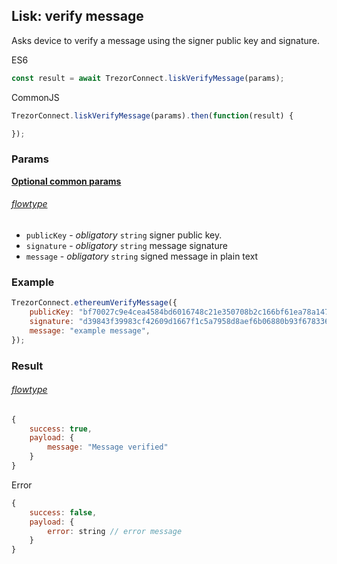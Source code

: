 ## Lisk: verify message

Asks device to
verify a message using the signer public key and signature.

ES6
```javascript
const result = await TrezorConnect.liskVerifyMessage(params);
```

CommonJS
```javascript
TrezorConnect.liskVerifyMessage(params).then(function(result) {

});
```

### Params
[****Optional common params****](commonParams.md)
###### [flowtype](../../src/js/types/lisk.js#L133-L137)
* `publicKey` - *obligatory* `string` signer public key.
* `signature` - *obligatory* `string` message signature
* `message` - *obligatory* `string` signed message in plain text

### Example
```javascript
TrezorConnect.ethereumVerifyMessage({
    publicKey: "bf70027c9e4cea4584bd6016748c21e350708b2c166bf61ea78a147b5ff320ae",
    signature: "d39843f39983cf42609d1667f1c5a7958d8aef6b06880b93f67833630113a11c6847607a184d17da24bfaf799afc45fdcf2abef34142a23cabeb0d11374ac103",
    message: "example message",
});
```

### Result
###### [flowtype](../../src/js/types/lisk.js#L139-L142)
```javascript
{
    success: true,
    payload: {
        message: "Message verified"
    }
}
```
Error
```javascript
{
    success: false,
    payload: {
        error: string // error message
    }
}
```
